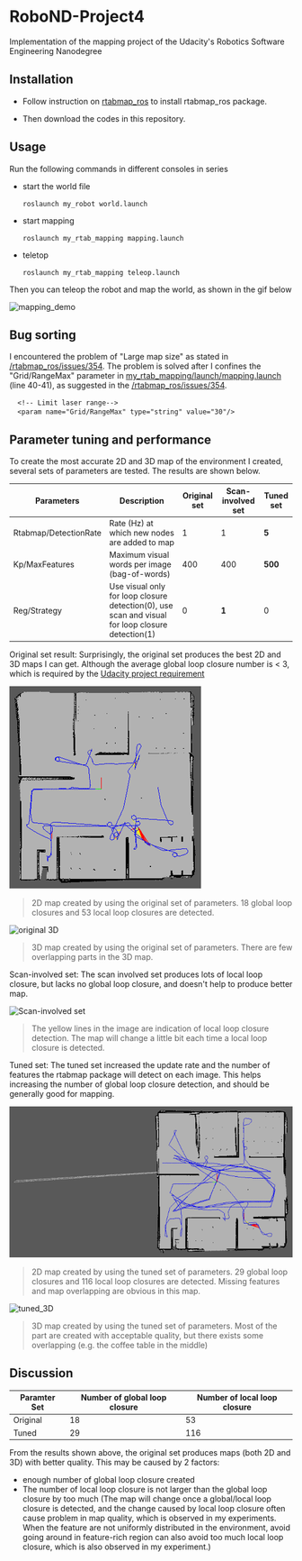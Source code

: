 # RoboND-Project4
Implementation of the mapping project of the Udacity's Robotics Software Engineering Nanodegree

## Installation

- Follow instruction on [rtabmap_ros](https://github.com/introlab/rtabmap_ros) to install rtabmap_ros package.

- Then download the codes in this repository.

## Usage

Run the following commands in different consoles in series
- start the world file

      roslaunch my_robot world.launch

- start mapping
      
      roslaunch my_rtab_mapping mapping.launch

- teletop

      roslaunch my_rtab_mapping teleop.launch

Then you can teleop the robot and map the world, as shown in the gif below

![mapping_demo](https://github.com/CenturyLiu/RoboND-Project4/blob/master/mapping_demo.gif)


## Bug sorting

I encountered the problem of "Large map size" as stated in [/rtabmap_ros/issues/354](https://github.com/introlab/rtabmap_ros/issues/354). The problem is solved after I confines the "Grid/RangeMax" parameter in [my_rtab_mapping/launch/mapping.launch](https://github.com/CenturyLiu/RoboND-Project4/blob/master/my_rtab_mapping/launch/mapping.launch) (line 40-41), as suggested in the [/rtabmap_ros/issues/354](https://github.com/introlab/rtabmap_ros/issues/354). 


      <!-- Limit laser range-->
      <param name="Grid/RangeMax" type="string" value="30"/>
      
## Parameter tuning and performance

To create the most accurate 2D and 3D map of the environment I created, several sets of parameters are tested. The results are shown below.

|Parameters|Description|Original set|Scan-involved set|Tuned set|
|---|---|---|---|---|
|Rtabmap/DetectionRate|Rate (Hz) at which new nodes are added to map|1|1|**5**|
|Kp/MaxFeatures|Maximum visual words per image (bag-of-words)|400|400|**500**|
|Reg/Strategy|Use visual only for loop closure detection(0), use scan and visual for loop closure detection(1)|0|**1**|0|

Original set result:
Surprisingly, the original set produces the best 2D and 3D maps I can get. Although the average global loop closure number is < 3, which is 
required by the [Udacity project requirement](https://review.udacity.com/#!/rubrics/2352/view)

![original_2D](https://github.com/CenturyLiu/RoboND-Project4/blob/master/original_2d.png)
> 2D map created by using the original set of parameters. 18 global loop closures and 53 local loop closures are detected.


![original 3D](https://github.com/CenturyLiu/RoboND-Project4/blob/master/3D_map_with_original_param.gif)
> 3D map created by using the original set of parameters. There are few overlapping parts in the 3D map.

Scan-involved set:
The scan involved set produces lots of local loop closure, but lacks no global loop closure, and doesn't help to produce better map.

![Scan-involved set](https://github.com/CenturyLiu/RoboND-Project4/blob/master/icp_constraint_demo.gif)
> The yellow lines in the image are indication of local loop closure detection. The map will change a little bit each time a local loop closure is detected. 

Tuned set:
The tuned set increased the update rate and the number of features the rtabmap package will detect on each image. This helps increasing the  number of global loop closure detection, and should be generally good for mapping.

![tuned_2D](https://github.com/CenturyLiu/RoboND-Project4/blob/master/tuned_2d.png)
> 2D map created by using the tuned set of parameters. 29 global loop closures and 116 local loop closures are detected. Missing features and map overlapping are obvious in this map.

![tuned_3D](https://github.com/CenturyLiu/RoboND-Project4/blob/master/3D_map_with_tuned_param.gif)
> 3D map created by using the tuned set of parameters. Most of the part are created with acceptable quality, but there exists some overlapping (e.g. the coffee table in the middle)

## Discussion

|Paramter Set|Number of global loop closure|Number of local loop closure|
|---|---|---|
|Original|18|53|
|Tuned|29|116|

From the results shown above, the original set produces maps (both 2D and 3D) with better quality. This may be caused by 2 factors:

- enough number of global loop closure created
- The number of local loop closure is not larger than the global loop closure by too much (The map will change once a global/local loop closure is detected, and the change caused by local loop closure often cause problem in map quality, which is observed in my experiments. When the feature are not uniformly distributed in the environment, avoid going around in feature-rich region can also avoid too much local loop closure, which is also observed in my experiment.)



